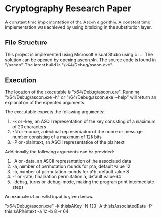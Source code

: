 # Cryptography Research Paper

A constant time implementation of the Ascon algorithm.
A constant time implementation was achieved by using bitslicing in the substitution layer.

## File Structure
This project is implemented using Microsoft Visual Studio using c++. The solution can be opened by opening ascon.sln.
The source code is found in "/ascon".
The latest build is "/x64/Debug/ascon.exe".

## Execution
The location of the executable is "x64/Debug/ascon.exe".
Running "x64/Debug/ascon.exe -h" or "x64/Debug/ascon.exe --help" will return an explanation of the expected arguments.

The executable expects the following arguments:
  1. -k or -key, an ASCII representation of the key consisting of a maximum of 20 characters
  2. -N or -nonce, a decimal representation of the nonce or message number consisting of a maximum of 128 bits
  3. -P or -plaintext, an ASCII representation of the plaintext
  
Additionally the following arguments can be provided:
  1. -A or -data, an ASCII representation of the associated data
  2. -a, number of permutation rounds for p^a, default value 12
  3. -b, number of permutation rounds for p^b, default value 8
  4. -r or -rate, finalisation permutation a, default value 64
  5. -debug, turns on debug-mode, making the program print intermediate steps
  
An example of an valid input is given below:

  "x64/Debug/ascon.exe" -k thisIsAKey -N 123 -A thisIsAssociatedData -P thisIsAPlaintext -a 12 -b 8 -r 64
